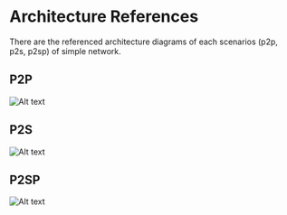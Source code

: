 # Architecture References

There are the referenced architecture diagrams of each scenarios (p2p, p2s, p2sp) of simple network.

## P2P

![Alt text](https://raw.githubusercontent.com/IBM/IPFSfB/master/docs/source/arch/svg/p2p.svg?sanitize=true)

## P2S

![Alt text](https://raw.githubusercontent.com/IBM/IPFSfB/master/docs/source/arch/svg/p2s.svg?sanitize=true)

## P2SP

![Alt text](https://raw.githubusercontent.com/IBM/IPFSfB/master/docs/source/arch/svg/p2sp.svg?sanitize=true)
